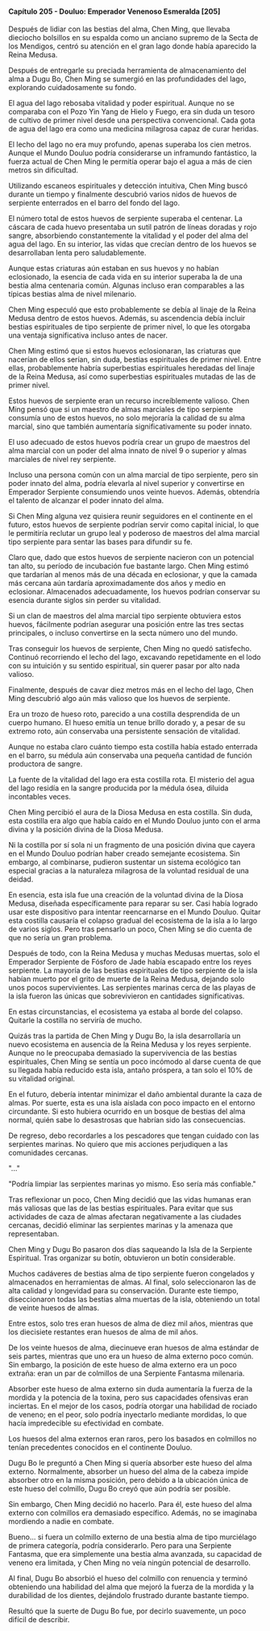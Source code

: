 
#### Capítulo 205 - Douluo: Emperador Venenoso Esmeralda [205]

Después de lidiar con las bestias del alma, Chen Ming, que llevaba dieciocho bolsillos en su espalda como un anciano supremo de la Secta de los Mendigos, centró su atención en el gran lago donde había aparecido la Reina Medusa.

Después de entregarle su preciada herramienta de almacenamiento del alma a Dugu Bo, Chen Ming se sumergió en las profundidades del lago, explorando cuidadosamente su fondo.

El agua del lago rebosaba vitalidad y poder espiritual. Aunque no se comparaba con el Pozo Yin Yang de Hielo y Fuego, era sin duda un tesoro de cultivo de primer nivel desde una perspectiva convencional. Cada gota de agua del lago era como una medicina milagrosa capaz de curar heridas.

El lecho del lago no era muy profundo, apenas superaba los cien metros. Aunque el Mundo Douluo podría considerarse un inframundo fantástico, la fuerza actual de Chen Ming le permitía operar bajo el agua a más de cien metros sin dificultad.

Utilizando escaneos espirituales y detección intuitiva, Chen Ming buscó durante un tiempo y finalmente descubrió varios nidos de huevos de serpiente enterrados en el barro del fondo del lago.

El número total de estos huevos de serpiente superaba el centenar. La cáscara de cada huevo presentaba un sutil patrón de líneas doradas y rojo sangre, absorbiendo constantemente la vitalidad y el poder del alma del agua del lago. En su interior, las vidas que crecían dentro de los huevos se desarrollaban lenta pero saludablemente.

Aunque estas criaturas aún estaban en sus huevos y no habían eclosionado, la esencia de cada vida en su interior superaba la de una bestia alma centenaria común. Algunas incluso eran comparables a las típicas bestias alma de nivel milenario.

Chen Ming especuló que esto probablemente se debía al linaje de la Reina Medusa dentro de estos huevos. Además, su ascendencia debía incluir bestias espirituales de tipo serpiente de primer nivel, lo que les otorgaba una ventaja significativa incluso antes de nacer.

Chen Ming estimó que si estos huevos eclosionaran, las criaturas que nacerían de ellos serían, sin duda, bestias espirituales de primer nivel. Entre ellas, probablemente habría superbestias espirituales heredadas del linaje de la Reina Medusa, así como superbestias espirituales mutadas de las de primer nivel.

Estos huevos de serpiente eran un recurso increíblemente valioso. Chen Ming pensó que si un maestro de almas marciales de tipo serpiente consumía uno de estos huevos, no solo mejoraría la calidad de su alma marcial, sino que también aumentaría significativamente su poder innato.

El uso adecuado de estos huevos podría crear un grupo de maestros del alma marcial con un poder del alma innato de nivel 9 o superior y almas marciales de nivel rey serpiente.

Incluso una persona común con un alma marcial de tipo serpiente, pero sin poder innato del alma, podría elevarla al nivel superior y convertirse en Emperador Serpiente consumiendo unos veinte huevos. Además, obtendría el talento de alcanzar el poder innato del alma.

Si Chen Ming alguna vez quisiera reunir seguidores en el continente en el futuro, estos huevos de serpiente podrían servir como capital inicial, lo que le permitiría reclutar un grupo leal y poderoso de maestros del alma marcial tipo serpiente para sentar las bases para difundir su fe.

Claro que, dado que estos huevos de serpiente nacieron con un potencial tan alto, su período de incubación fue bastante largo. Chen Ming estimó que tardarían al menos más de una década en eclosionar, y que la camada más cercana aún tardaría aproximadamente dos años y medio en eclosionar. Almacenados adecuadamente, los huevos podrían conservar su esencia durante siglos sin perder su vitalidad.

Si un clan de maestros del alma marcial tipo serpiente obtuviera estos huevos, fácilmente podrían asegurar una posición entre las tres sectas principales, o incluso convertirse en la secta número uno del mundo.

Tras conseguir los huevos de serpiente, Chen Ming no quedó satisfecho. Continuó recorriendo el lecho del lago, excavando repetidamente en el lodo con su intuición y su sentido espiritual, sin querer pasar por alto nada valioso.

Finalmente, después de cavar diez metros más en el lecho del lago, Chen Ming descubrió algo aún más valioso que los huevos de serpiente.

Era un trozo de hueso roto, parecido a una costilla desprendida de un cuerpo humano. El hueso emitía un tenue brillo dorado y, a pesar de su extremo roto, aún conservaba una persistente sensación de vitalidad.

Aunque no estaba claro cuánto tiempo esta costilla había estado enterrada en el barro, su médula aún conservaba una pequeña cantidad de función productora de sangre.

La fuente de la vitalidad del lago era esta costilla rota. El misterio del agua del lago residía en la sangre producida por la médula ósea, diluida incontables veces.

Chen Ming percibió el aura de la Diosa Medusa en esta costilla. Sin duda, esta costilla era algo que había caído en el Mundo Douluo junto con el arma divina y la posición divina de la Diosa Medusa.

Ni la costilla por sí sola ni un fragmento de una posición divina que cayera en el Mundo Douluo podrían haber creado semejante ecosistema. Sin embargo, al combinarse, pudieron sustentar un sistema ecológico tan especial gracias a la naturaleza milagrosa de la voluntad residual de una deidad.

En esencia, esta isla fue una creación de la voluntad divina de la Diosa Medusa, diseñada específicamente para reparar su ser. Casi había logrado usar este dispositivo para intentar reencarnarse en el Mundo Douluo. Quitar esta costilla causaría el colapso gradual del ecosistema de la isla a lo largo de varios siglos. Pero tras pensarlo un poco, Chen Ming se dio cuenta de que no sería un gran problema.

Después de todo, con la Reina Medusa y muchas Medusas muertas, solo el Emperador Serpiente de Fósforo de Jade había escapado entre los reyes serpiente. La mayoría de las bestias espirituales de tipo serpiente de la isla habían muerto por el grito de muerte de la Reina Medusa, dejando solo unos pocos supervivientes. Las serpientes marinas cerca de las playas de la isla fueron las únicas que sobrevivieron en cantidades significativas.

En estas circunstancias, el ecosistema ya estaba al borde del colapso. Quitarle la costilla no serviría de mucho.

Quizás tras la partida de Chen Ming y Dugu Bo, la isla desarrollaría un nuevo ecosistema en ausencia de la Reina Medusa y los reyes serpiente. Aunque no le preocupaba demasiado la supervivencia de las bestias espirituales, Chen Ming se sentía un poco incómodo al darse cuenta de que su llegada había reducido esta isla, antaño próspera, a tan solo el 10% de su vitalidad original.

En el futuro, debería intentar minimizar el daño ambiental durante la caza de almas. Por suerte, esta es una isla aislada con poco impacto en el entorno circundante. Si esto hubiera ocurrido en un bosque de bestias del alma normal, quién sabe lo desastrosas que habrían sido las consecuencias.

De regreso, debo recordarles a los pescadores que tengan cuidado con las serpientes marinas. No quiero que mis acciones perjudiquen a las comunidades cercanas.

"..."

"Podría limpiar las serpientes marinas yo mismo. Eso sería más confiable."

Tras reflexionar un poco, Chen Ming decidió que las vidas humanas eran más valiosas que las de las bestias espirituales. Para evitar que sus actividades de caza de almas afectaran negativamente a las ciudades cercanas, decidió eliminar las serpientes marinas y la amenaza que representaban.

Chen Ming y Dugu Bo pasaron dos días saqueando la Isla de la Serpiente Espiritual. Tras organizar su botín, obtuvieron un botín considerable.

Muchos cadáveres de bestias alma de tipo serpiente fueron congelados y almacenados en herramientas de almas. Al final, solo seleccionaron las de alta calidad y longevidad para su conservación. Durante este tiempo, diseccionaron todas las bestias alma muertas de la isla, obteniendo un total de veinte huesos de almas.

Entre estos, solo tres eran huesos de alma de diez mil años, mientras que los diecisiete restantes eran huesos de alma de mil años.

De los veinte huesos de alma, diecinueve eran huesos de alma estándar de seis partes, mientras que uno era un hueso de alma externo poco común. Sin embargo, la posición de este hueso de alma externo era un poco extraña: eran un par de colmillos de una Serpiente Fantasma milenaria.

Absorber este hueso de alma externo sin duda aumentaría la fuerza de la mordida y la potencia de la toxina, pero sus capacidades ofensivas eran inciertas. En el mejor de los casos, podría otorgar una habilidad de rociado de veneno; en el peor, solo podría inyectarlo mediante mordidas, lo que hacía impredecible su efectividad en combate.

Los huesos del alma externos eran raros, pero los basados en colmillos no tenían precedentes conocidos en el continente Douluo.

Dugu Bo le preguntó a Chen Ming si quería absorber este hueso del alma externo. Normalmente, absorber un hueso del alma de la cabeza impide absorber otro en la misma posición, pero debido a la ubicación única de este hueso del colmillo, Dugu Bo creyó que aún podría ser posible.

Sin embargo, Chen Ming decidió no hacerlo. Para él, este hueso del alma externo con colmillos era demasiado específico. Además, no se imaginaba mordiendo a nadie en combate.

Bueno... si fuera un colmillo externo de una bestia alma de tipo murciélago de primera categoría, podría considerarlo. Pero para una Serpiente Fantasma, que era simplemente una bestia alma avanzada, su capacidad de veneno era limitada, y Chen Ming no veía ningún potencial de desarrollo.

Al final, Dugu Bo absorbió el hueso del colmillo con renuencia y terminó obteniendo una habilidad del alma que mejoró la fuerza de la mordida y la durabilidad de los dientes, dejándolo frustrado durante bastante tiempo.

Resultó que la suerte de Dugu Bo fue, por decirlo suavemente, un poco difícil de describir.